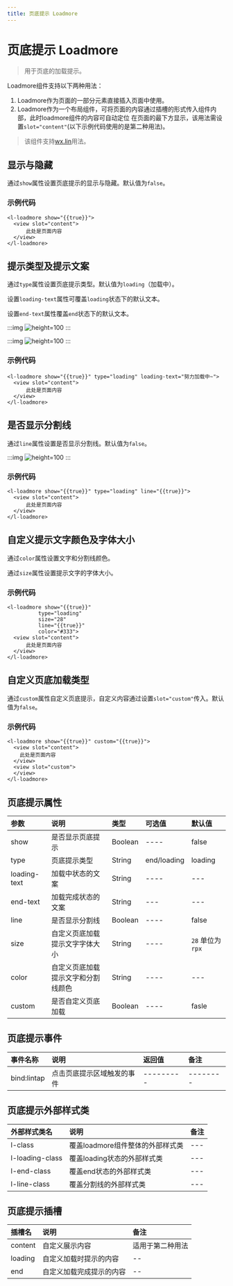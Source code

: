 ```yaml
---
title: 页底提示 Loadmore
---
```


# <H2Icon/> 页底提示 Loadmore

> 用于页底的加载提示。

Loadmore组件支持以下两种用法：
1. Loadmore作为页面的一部分元素直接插入页面中使用。
2. Loadmore作为一个布局组件，可将页面的内容通过插槽的形式传入组件内部，此时loadmore组件的内容可自动定位
在页面的最下方显示，该用法需设置`slot="content"`(以下示例代码使用的是第二种用法)。

> 该组件支持<a href="/start/wx.html">wx.lin</a>用法。

## 显示与隐藏

通过`show`属性设置页底提示的显示与隐藏。默认值为`false`。

### 示例代码

```wxml
<l-loadmore show="{{true}}">
  <view slot="content">
      此处是页面内容
  </view>
</l-loadmore>
```

## 提示类型及提示文案

通过`type`属性设置页底提示类型。默认值为`loading`（加载中）。

设置`loading-text`属性可覆盖`loading`状态下的默认文本。

设置`end-text`属性覆盖`end`状态下的默认文本。

:::img
![height=100](/screenshots/load-more/1.jpg)
:::

:::img
![height=100](/screenshots/load-more/2.jpg)
:::

### 示例代码

```wxml
<l-loadmore show="{{true}}" type="loading" loading-text="努力加载中~">
  <view slot="content">
      此处是页面内容
  </view>
</l-loadmore>
```

## 是否显示分割线

通过`line`属性设置是否显示分割线。默认值为`false`。

:::img
![height=100](/screenshots/load-more/3.jpg)
:::

### 示例代码

```wxml
<l-loadmore show="{{true}}" type="loading" line="{{true}}">
  <view slot="content">
      此处是页面内容
  </view>
</l-loadmore>
```

## 自定义提示文字颜色及字体大小

通过`color`属性设置文字和分割线颜色。

通过`size`属性设置提示文字的字体大小。

### 示例代码

```wxml
<l-loadmore show="{{true}}" 
          type="loading"
          size="28" 
          line="{{true}}" 
          color="#333">
  <view slot="content">
      此处是页面内容
  </view>
</l-loadmore>
```

## 自定义页底加载类型

通过`custom`属性自定义页底提示，自定义内容通过设置`slot="custom"`传入。默认值为`false`。

### 示例代码

```wxml
<l-loadmore show="{{true}}" custom="{{true}}">
  <view slot="content">
    此处是页面内容
  </view>
  <view slot="custom">
  </view>
</l-loadmore>
```

## 页底提示属性

| 参数         | 说明                               | 类型    | 可选值      | 默认值            |
| :----------- | :--------------------------------- | :------ | :---------- | :---------------- |
| show         | 是否显示页底提示                   | Boolean | ----        | false             |
| type         | 页底提示类型                       | String  | end/loading | loading           |
| loading-text | 加载中状态的文案                   | String  | ----        | ---               |
| end-text     | 加载完成状态的文案                 | String  | ---         | ---               |
| line         | 是否显示分割线                     | Boolean | ----        | false             |
| size         | 自定义页底加载提示文字字体大小     | String  | ----        | `28`  单位为`rpx` |
| color        | 自定义页底加载提示文字和分割线颜色 | String  | ----        | ---               |
| custom       | 是否自定义页底加载                 | Boolean | ----        | fasle             |


## 页底提示事件

| 事件名称    | 说明                       | 返回值    | 备注     |
| :---------- | :------------------------- | :-------- | :------- |
| bind:lintap | 点击页底提示区域触发的事件 | --------- | -------- |


## 页底提示外部样式类

| 外部样式类名    | 说明                             | 备注 |
| :-------------- | :------------------------------- | :--- |
| l-class         | 覆盖loadmore组件整体的外部样式类 | ---  |
| l-loading-class | 覆盖loading状态的外部样式类      | ---  |
| l-end-class     | 覆盖end状态的外部样式类          | ---  |
| l-line-class    | 覆盖分割线的外部样式类           | ---  |


## 页底提示插槽

| 插槽名  | 说明                     | 备注             |
| :------ | :----------------------- | :--------------- |
| content | 自定义展示内容           | 适用于第二种用法 |
| loading | 自定义加载时提示的内容   | --               |
| end     | 自定义加载完成提示的内容 | --               |

<RightMenu />

